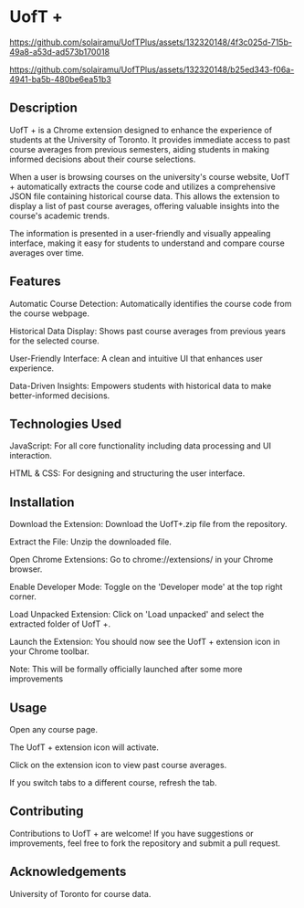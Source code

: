 # UofT +

https://github.com/solairamu/UofTPlus/assets/132320148/4f3c025d-715b-49a8-a53d-ad573b170018

https://github.com/solairamu/UofTPlus/assets/132320148/b25ed343-f06a-4941-ba5b-480be6ea51b3

## Description

UofT + is a Chrome extension designed to enhance the experience of students at the University of Toronto. It provides immediate access to past course averages from previous semesters, aiding students in making informed decisions about their course selections.

When a user is browsing courses on the university's course website, UofT + automatically extracts the course code and utilizes a comprehensive JSON file containing historical course data. This allows the extension to display a list of past course averages, offering valuable insights into the course's academic trends.

The information is presented in a user-friendly and visually appealing interface, making it easy for students to understand and compare course averages over time.

## Features

Automatic Course Detection: Automatically identifies the course code from the course webpage.

Historical Data Display: Shows past course averages from previous years for the selected course.

User-Friendly Interface: A clean and intuitive UI that enhances user experience.

Data-Driven Insights: Empowers students with historical data to make better-informed decisions.

## Technologies Used

JavaScript: For all core functionality including data processing and UI interaction.

HTML & CSS: For designing and structuring the user interface.

## Installation

Download the Extension: Download the UofT+.zip file from the repository.

Extract the File: Unzip the downloaded file.

Open Chrome Extensions: Go to chrome://extensions/ in your Chrome browser.

Enable Developer Mode: Toggle on the 'Developer mode' at the top right corner.

Load Unpacked Extension: Click on 'Load unpacked' and select the extracted folder of UofT +.

Launch the Extension: You should now see the UofT + extension icon in your Chrome toolbar.

Note: This will be formally officially launched after some more improvements

## Usage

Open any course page.

The UofT + extension icon will activate.

Click on the extension icon to view past course averages.

If you switch tabs to a different course, refresh the tab. 

## Contributing

Contributions to UofT + are welcome! If you have suggestions or improvements, feel free to fork the 
repository and submit a pull request.

## Acknowledgements

University of Toronto for course data.
